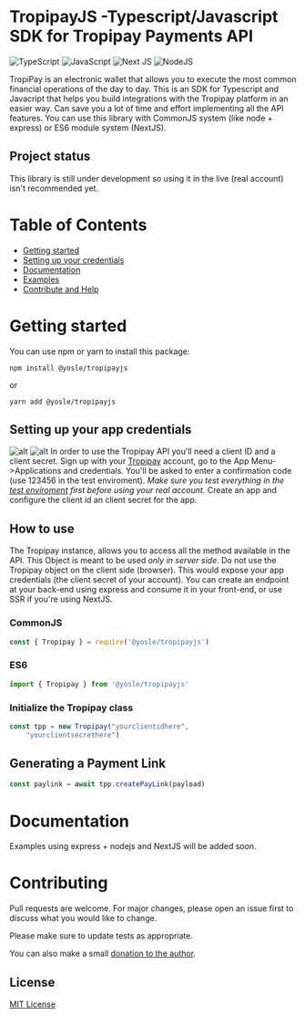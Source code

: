 TropipayJS -Typescript/Javascript SDK for Tropipay Payments API
===========
![TypeScript](https://img.shields.io/badge/typescript-%23007ACC.svg?style=for-the-badge&logo=typescript&logoColor=white) 
![JavaScript](https://img.shields.io/badge/javascript-%23323330.svg?style=for-the-badge&logo=javascript&logoColor=%23F7DF1E)
![Next JS](https://img.shields.io/badge/Next-black?style=for-the-badge&logo=next.js&logoColor=white)
![NodeJS](https://img.shields.io/badge/node.js-6DA55F?style=for-the-badge&logo=node.js&logoColor=white)

TropiPay is an electronic wallet that allows you to execute the most common financial operations of the day to day. This is an SDK for Typescript and Javacript that helps you build integrations with the Tropipay platform in an easier way. Can save you a lot of time and effort implementing all the API features. You can use this library with CommonJS system (like node + express) or ES6 module system (NextJS).

## Project status
This library is still under development so using it in the live (real account) isn't recommended yet.

# Table of Contents
* [Getting started](#getting-started)
* [Setting up your credentials](#setting-up-your-app-credentials)
* [Documentation](#documentation)
* [Examples](#examples)
* [Contribute and Help](#contributing-and-help)

# Getting started
You can use npm or yarn to install this package:

```npm install @yosle/tropipayjs``` 

or

```yarn add @yosle/tropipayjs```

## Setting up your app credentials
![alt](/docs/images/app-credentials-menu.png)
![alt](/docs/images/confirmation-code-screen.png)
In order to use the Tropipay API you'll need a client ID and a client secret. Sign up with your [Tropipay](www.tropipay.com) account, go to the App Menu->Applications and credentials. You'll be asked to enter a confirmation code (use 123456 in the test enviroment). _Make sure you test everything in the [test enviroment](https://tropipay-dev.herokuapp.com) first before using your real account._ Create an app and configure the client id an client secret for the app.

## How to use
The Tropipay instance, allows you to access all the method available in the API. This Object is meant to be used *only in server side*. Do not use the Tropipay object on the client side (browser). This would expose your app credentials (the client secret of your account). You can create an endpoint at your back-end using express and consume it in your front-end, or use SSR if you're using NextJS.

### CommonJS 
```javascript
const { Tropipay } = require('@yosle/tropipayjs')
```
### ES6 
```javascript
import { Tropipay } from '@yosle/tropipayjs'
```
### Initialize the Tropipay class
```javascript
const tpp = new Tropipay("yourclientidhere",
    "yourclientsecrethere")
```
## Generating a Payment Link
```javascript
const paylink = await tpp.createPayLink(payload)
```

# Documentation
Examples using express + nodejs and NextJS will be added soon.

# Contributing
Pull requests are welcome. For major changes, please open an issue first to discuss what you would like to change.

Please make sure to update tests as appropriate.

You can also make a small [donation to the author](https://tppay.me/l94qaa3h).
## License
[MIT License](https://choosealicense.com/licenses/mit/)



